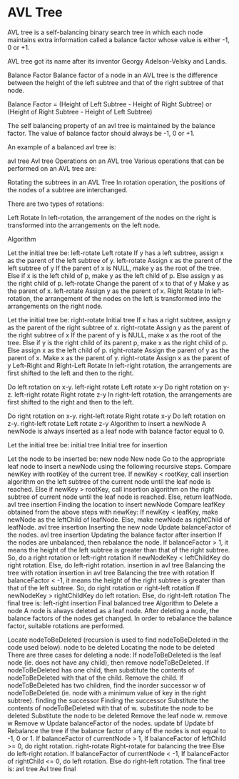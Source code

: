 # AVL Tree

AVL tree is a self-balancing binary search tree in which each node maintains extra information called a balance factor whose value is either -1, 0 or +1.

AVL tree got its name after its inventor Georgy Adelson-Velsky and Landis.

Balance Factor
Balance factor of a node in an AVL tree is the difference between the height of the left subtree and that of the right subtree of that node.

Balance Factor = (Height of Left Subtree - Height of Right Subtree) or (Height of Right Subtree - Height of Left Subtree)

The self balancing property of an avl tree is maintained by the balance factor. The value of balance factor should always be -1, 0 or +1.

An example of a balanced avl tree is:

avl tree
Avl tree
Operations on an AVL tree
Various operations that can be performed on an AVL tree are:

Rotating the subtrees in an AVL Tree
In rotation operation, the positions of the nodes of a subtree are interchanged.

There are two types of rotations:

Left Rotate
In left-rotation, the arrangement of the nodes on the right is transformed into the arrangements on the left node.

Algorithm

Let the initial tree be:
left-rotate
Left rotate
If y has a left subtree, assign x as the parent of the left subtree of y.
left-rotate
Assign x as the parent of the left subtree of y
If the parent of x is NULL, make y as the root of the tree.
Else if x is the left child of p, make y as the left child of p.
Else assign y as the right child of p.
left-rotate
Change the parent of x to that of y
Make y as the parent of x.
left-rotate
Assign y as the parent of x.
Right Rotate
In left-rotation, the arrangement of the nodes on the left is transformed into the arrangements on the right node.

Let the initial tree be:
right-rotate
Initial tree
If x has a right subtree, assign y as the parent of the right subtree of x.
right-rotate
Assign y as the parent of the right subtree of x
If the parent of y is NULL, make x as the root of the tree.
Else if y is the right child of its parent p, make x as the right child of p.
Else assign x as the left child of p.
right-rotate
Assign the parent of y as the parent of x.
Make x as the parent of y.
right-rotate
Assign x as the parent of y
Left-Right and Right-Left Rotate
In left-right rotation, the arrangements are first shifted to the left and then to the right.

Do left rotation on x-y.
left-right rotate
Left rotate x-y
Do right rotation on y-z.
left-right rotate
Right rotate z-y
In right-left rotation, the arrangements are first shifted to the right and then to the left.

Do right rotation on x-y.
right-left rotate
Right rotate x-y
Do left rotation on z-y.
right-left rotate
Left rotate z-y
Algorithm to insert a newNode
A newNode is always inserted as a leaf node with balance factor equal to 0.

Let the initial tree be:
initial tree
Initial tree for insertion

Let the node to be inserted be:
new node
New node
Go to the appropriate leaf node to insert a newNode using the following recursive steps. Compare newKey with rootKey of the current tree.
If newKey < rootKey, call insertion algorithm on the left subtree of the current node until the leaf node is reached.
Else if newKey > rootKey, call insertion algorithm on the right subtree of current node until the leaf node is reached.
Else, return leafNode.
avl tree insertion
Finding the location to insert newNode
Compare leafKey obtained from the above steps with newKey:
If newKey < leafKey, make newNode as the leftChild of leafNode.
Else, make newNode as rightChild of leafNode.
avl tree insertion
Inserting the new node
Update balanceFactor of the nodes.
avl tree insertion
Updating the balance factor after insertion
If the nodes are unbalanced, then rebalance the node.
If balanceFactor > 1, it means the height of the left subtree is greater than that of the right subtree. So, do a right rotation or left-right rotation
If newNodeKey < leftChildKey do right rotation.
Else, do left-right rotation.
insertion in avl tree
Balancing the tree with rotation
insertion in avl tree
Balancing the tree with rotation
If balanceFactor < -1, it means the height of the right subtree is greater than that of the left subtree. So, do right rotation or right-left rotation
If newNodeKey > rightChildKey do left rotation.
Else, do right-left rotation
The final tree is:
left-right insertion
Final balanced tree
Algorithm to Delete a node
A node is always deleted as a leaf node. After deleting a node, the balance factors of the nodes get changed. In order to rebalance the balance factor, suitable rotations are performed.

Locate nodeToBeDeleted (recursion is used to find nodeToBeDeleted in the code used below).
node to be deleted
Locating the node to be deleted
There are three cases for deleting a node:
If nodeToBeDeleted is the leaf node (ie. does not have any child), then remove nodeToBeDeleted.
If nodeToBeDeleted has one child, then substitute the contents of nodeToBeDeleted with that of the child. Remove the child.
If nodeToBeDeleted has two children, find the inorder successor w of nodeToBeDeleted (ie. node with a minimum value of key in the right subtree).
finding the successor
Finding the successor
Substitute the contents of nodeToBeDeleted with that of w.
substitute the node to be deleted
Substitute the node to be deleted
Remove the leaf node w.
remove w
Remove w
Update balanceFactor of the nodes.
update bf
Update bf
Rebalance the tree if the balance factor of any of the nodes is not equal to -1, 0 or 1.
If balanceFactor of currentNode > 1,
If balanceFactor of leftChild >= 0, do right rotation.
right-rotate
Right-rotate for balancing the tree
Else do left-right rotation.
If balanceFactor of currentNode < -1,
If balanceFactor of rightChild <= 0, do left rotation.
Else do right-left rotation.
The final tree is:
avl tree
Avl tree final